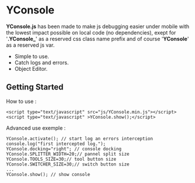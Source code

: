 # YConsole

**YConsole.js** has been made to make js debugging easier under mobile with the lowest impact possible on local code (no dependencies), exept for '**.YConsole_**' as a reserved css class name prefix and of course '**YConsole**' as a reserved js var.

* Simple to use.
* Catch logs and errors.
* Object Editor.

## Getting Started

How to use :
```
<script type="text/javascript" src="js/YConsole.min.js"></script> 
<script type="text/javascript" >YConsole.show();</script> 
```

Advanced use exemple :
```
YConsole.activate(); // start log an errors interception
console.log("first intercepted log."); 
YConsole.docking="right"; // console docking
YConsole.SPLITTER_WIDTH=20;// pannel split size
YConsole.TOOLS_SIZE=30;// tool button size
YConsole.SWITCHER_SIZE=30;// switch button size
... 
YConsole.show(); // show console
```
